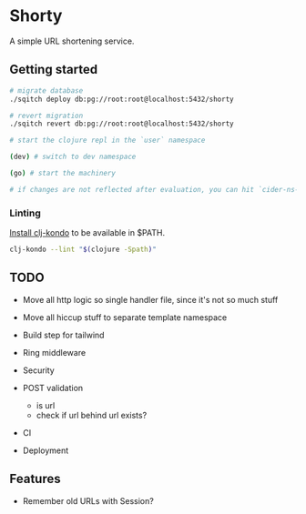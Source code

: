 # Shorty

A simple URL shortening service.

## Getting started

```sh
# migrate database
./sqitch deploy db:pg://root:root@localhost:5432/shorty

# revert migration
./sqitch revert db:pg://root:root@localhost:5432/shorty
```

```sh
# start the clojure repl in the `user` namespace

(dev) # switch to dev namespace

(go) # start the machinery

# if changes are not reflected after evaluation, you can hit `cider-ns-refresh` (CIDER only obviously)
```

### Linting

[Install clj-kondo](https://github.com/borkdude/clj-kondo/blob/master/doc/install.md) to be available in $PATH.

```sh
clj-kondo --lint "$(clojure -Spath)"
```

## TODO

- Move all http logic so single handler file, since it's not so much stuff
- Move all hiccup stuff to separate template namespace
- Build step for tailwind
- Ring middleware
- Security
- POST validation
  - is url
  - check if url behind url exists?

- CI
- Deployment

## Features

- Remember old URLs with Session?
